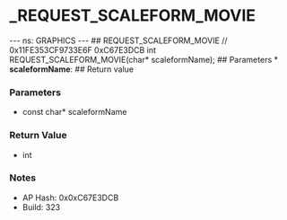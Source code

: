 # _REQUEST_SCALEFORM_MOVIE

--- ns: GRAPHICS --- ## REQUEST_SCALEFORM_MOVIE  // 0x11FE353CF9733E6F 0xC67E3DCB int REQUEST_SCALEFORM_MOVIE(char* scaleformName);  ## Parameters * **scaleformName**:  ## Return value

### Parameters
* const char* scaleformName

### Return Value
* int

### Notes
* AP Hash: 0x0xC67E3DCB
* Build: 323

